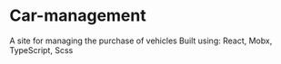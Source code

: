 # Car-management
A site for managing the purchase of vehicles Built using: React, Mobx, TypeScript, Scss
